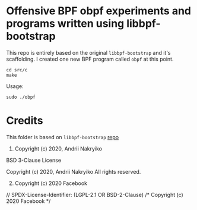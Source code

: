 # Offensive BPF obpf experiments and programs written using libbpf-bootstrap

This repo is entirely based on the original `libbpf-bootstrap` and it's scaffolding. I created one new BPF program called `obpf` at this point.

```
cd src/c
make
```

Usage:

```
sudo ./obpf
```


# Credits

This folder is based on `libbpf-bootstrap` [repo](https://github.com/libbpf/libbpf-bootstrap)

1) Copyright (c) 2020, Andrii Nakryiko

BSD 3-Clause License

Copyright (c) 2020, Andrii Nakryiko
All rights reserved.

2) Copyright (c) 2020 Facebook

// SPDX-License-Identifier: (LGPL-2.1 OR BSD-2-Clause)
/* Copyright (c) 2020 Facebook */



